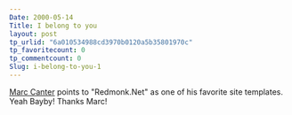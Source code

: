 ```yaml
---
Date: 2000-05-14
Title: I belong to you
layout: post
tp_urlid: "6a010534988cd3970b0120a5b35801970c"
tp_favoritecount: 0
tp_commentcount: 0
Slug: i-belong-to-you-1
---
```


<a href="http://scriptingnews.userland.com/stories/storyReader$649">Marc Canter</a> points to &quot;Redmonk.Net&quot; as one of his favorite site templates. Yeah Bayby! Thanks Marc!
